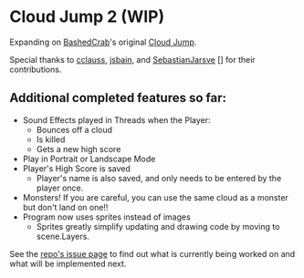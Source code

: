 Cloud Jump 2 (WIP)
================

Expanding on [BashedCrab][]'s original [Cloud Jump][].

Special thanks to [cclauss][], [jsbain][], and [SebastianJarsve] [] for their contributions. 

Additional completed features so far:
------
* Sound Effects played in Threads when the Player:
	* Bounces off a cloud
	* Is killed
	* Gets a new high score
* Play in Portrait or Landscape Mode
* Player's High Score is saved
	* Player's name is also saved, and only needs to be entered by the player once.
* Monsters!  If you are careful, you can use the same cloud as a monster but don't land on one!!
* Program now uses sprites instead of images
	* Sprites greatly simplify updating and drawing code by moving to scene.Layers.

See the [repo's issue page][] to find out what is currently being worked on and what will be implemented next.

[BashedCrab]: https://gist.github.com/BashedCrab
[Cloud Jump]: https://gist.github.com/BashedCrab/9098744
[cclauss]: https://github.com/cclauss
[jsbain]: https://github.com/jsbain
[SebastianJarsve]: https://github.com/SebastianJarsve
[repo's issue page]: https://github.com/tjferry14/Cloud-Jump-2/milestones
